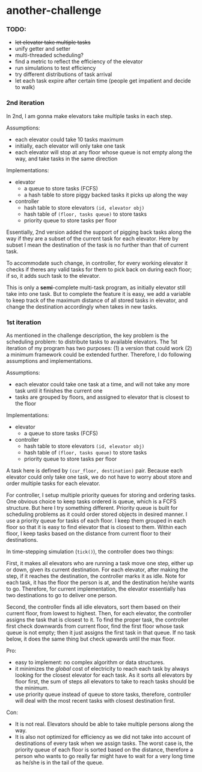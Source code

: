 another-challenge
=================

### TODO:
- ~~let elevator take multiple tasks~~
- unify getter and setter
- multi-threaded scheduling?
- find a metric to reflect the efficiency of the elevator
- run simulations to test efficiency
- try different distributions of task arrival
- let each task expire after certain time (people get impatient and decide to walk)

### 2nd iteration
In 2nd, I am gonna make elevators take multiple tasks in each step. 

Assumptions:
- each elevator could take 10 tasks maximum
- initially, each elevator will only take one task
- each elevator will stop at any floor whose queue is not empty along the way, and take tasks in the same direction

Implementations:
- elevator
	- a queue to store tasks (FCFS)
	- a hash table to store piggy backed tasks it picks up along the way
- controller
	- hash table to store elevators `(id, elevator obj)`
	- hash table of `(floor, tasks queue)` to store tasks
	- priority queue to store tasks per floor

Essentially, 2nd version added the support of pigging back tasks along the way if they are a subset of the current task for each elevator. Here by subset I mean the destination of the task is no further than that of current task. 

To accommodate such change, in controller, for every working elevator it checks if theres any valid tasks for them to pick back on during each floor; if so, it adds such task to the elevator.

This is only a **semi**-complete multi-task program, as initially elevator still take into one task. But to complete the feature it is easy, we add a variable to keep track of the maximum distance of all stored tasks in elevator, and change the destination accordingly when takes in new tasks.

### 1st iteration
As mentioned in the challenge description, the key problem is the scheduling problem: to distribute tasks to available elevators. The 1st iteration of my program has two purposes: (1) a version that could work (2) a minimum framework could be extended further. Therefore, I do following assumptions and implementations.

Assumptions:
- each elevator could take one task at a time, and will not take any more task until it finishes the current one
- tasks are grouped by floors, and assigned to elevator that is closest to the floor

Implementations:
- elevator
	- a queue to store tasks (FCFS)
- controller
	- hash table to store elevators `(id, elevator obj)`
	- hash table of `(floor, tasks queue)` to store tasks
	- priority queue to store tasks per floor
	
A task here is defined by `(cur_floor, destination)` pair. Because each elevator could only take one task, we do not have to worry about store and order multiple tasks for each elevator. 

For controller, I setup multiple priority queues for storing and ordering tasks. One obvious choice to keep tasks ordered is queue, which is a FCFS structure. But here I try something different. Priority queue is built for scheduling problems as it could order stored objects in desired manner. I use a priority queue for tasks of each floor. I keep them grouped in each floor so that it is easy to find elevator that is closest to them. Within each floor, I keep tasks based on the distance from current floor to their destinations.

In time-stepping simulation (`tick()`), the controller does two things:

First, it makes all elevators who are running a task move one step, either up or down, given its current destination. For each elevator, after making the step, if it reaches the destination, the controller marks it as idle. Note for each task, it has the floor the person is at, and the destination he/she wants to go. Therefore, for current implementation, the elevator essentially has two destinations to go to deliver one person.

Second, the controller finds all idle elevators, sort them based on their current floor, from lowest to highest. Then, for each elevator, the controller assigns the task that is closest to it. To find the proper task, the controller first check downwards from current floor, find the first floor whose task queue is not empty; then it just assigns the first task in that queue. If no task below, it does the same thing but check upwards until the max floor.

Pro:
- easy to implement: no complex algorithm or data structures. 
- it minimizes the _global_ cost of electricity to reach each task by always looking for the closest elevator for each task. As it sorts all elevators by floor first, the sum of steps all elevators to take to reach tasks should be the minimum. 
- use priority queue instead of queue to store tasks, therefore, controller will deal with the most recent tasks with closest destination first.

Con:
- It is not real. Elevators should be able to take multiple persons along the way. 
- It is also not optimized for efficiency as we did not take into account of destinations of every task when we assign tasks. The worst case is, the priority queue of each floor is sorted based on the distance, therefore a person who wants to go really far might have to wait for a very long time as he/she is in the tail of the queue.